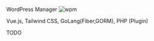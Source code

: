WordPress Manager
![wpm](https://github.com/ashba22/wordpress_manager/assets/8026183/d4458587-5a52-4286-aa31-5575b713a8c2)


Vue.js, Tailwind CSS, GoLang(Fiber,GORM), PHP (Plugin)

TODO
